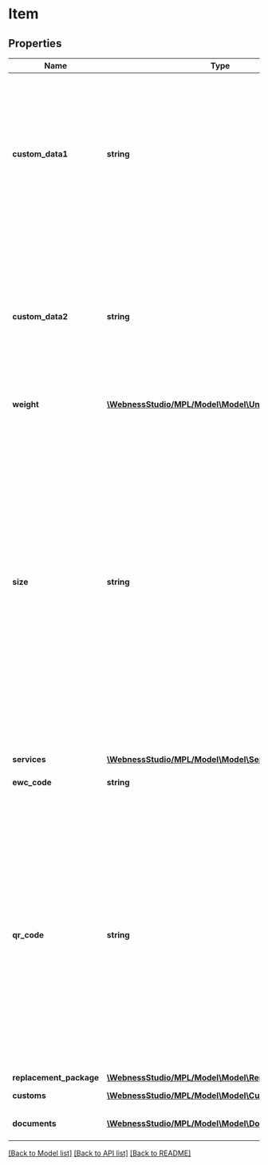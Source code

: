 # Item

## Properties
Name | Type | Description | Notes
------------ | ------------- | ------------- | -------------
**custom_data1** | **string** | ►DOM◄ Tetszőleges adat (pl. ügyfél oldali azonosító), mely jegyzékzárás után is elkíséri a csomagot az életútja során (pl. nyomkövetésnél).   /   Any optional data (e.g. customer-side ID) which accompanies the mail item in its life path after the closing of the list (e.g. at tracking). | [optional] 
**custom_data2** | **string** | ►DOM◄ Tetszőleges adat (pl. ügyfél oldali azonosító), mely jegyzékzárás után is elkíséri a csomagot az életútja során (pl. nyomkövetésnél).   /   Any optional data (e.g. customer-side ID) which accompanies the mail item in its life path after the closing of the list (e.g. at tracking). | [optional] 
**weight** | [**\WebnessStudio/MPL/Model\Model\UnitValue**](UnitValue.md) |  | [optional] 
**size** | **string** | A csomag mérete. Csak két esetben kötelező. \\  A) ►DOM◄ Csomagautomatára való címzéskor (deliveryMode:CS) az S, M, L értékek valamelyikével. \\  B) ►INT◄ Nemzetközi gyorsposta alapszolgáltatás (service.basic: A_13_EMS) esetén a PRINT,PACK értékek valamelyikével. / \\  Standard size of the item. To be specified only in two cases. \\  A) ►DOM◄ When sending to a parcel terminal (deliveryMode:CS), using one of the S or M or L values. \\  B) ►INT◄ When sending an international express mail (service.basic: A_13_EMS), using one of the PRINT or PACK values. | [optional] 
**services** | [**\WebnessStudio/MPL/Model\Model\Service**](Service.md) |  | 
**ewc_code** | **string** | A mező nem használható.  /   The field is not available. | [optional] 
**qr_code** | **string** | A címiraton megjelenő ügyféladatokat tartalmazó QR kód tartalma. A mezőben a szabad szövegezésen túl használhatók az alábbi jelölők is &lt;&gt; között (További részletek a Dokumentáció menüben):\\  trackingnumber  -  13-hosszú küldeményazonosító \\  barcode  -  26-hosszú vonalkód \\  customdata1  -  ügyféladat1 \\  customdata2  -  ügyféladat2 \\   / \\  Content of the QR code containing the customer details appearing on the address label. | [optional] 
**replacement_package** | [**\WebnessStudio/MPL/Model\Model\ReplacementPackage**](ReplacementPackage.md) |  | [optional] 
**customs** | [**\WebnessStudio/MPL/Model\Model\Custom[]**](Custom.md) | ►INT◄ Árutartalom listája | [optional] 
**documents** | [**\WebnessStudio/MPL/Model\Model\Document[]**](Document.md) | ►INT◄ Dokumentumok listája | [optional] 

[[Back to Model list]](../../README.md#documentation-for-models) [[Back to API list]](../../README.md#documentation-for-api-endpoints) [[Back to README]](../../README.md)

